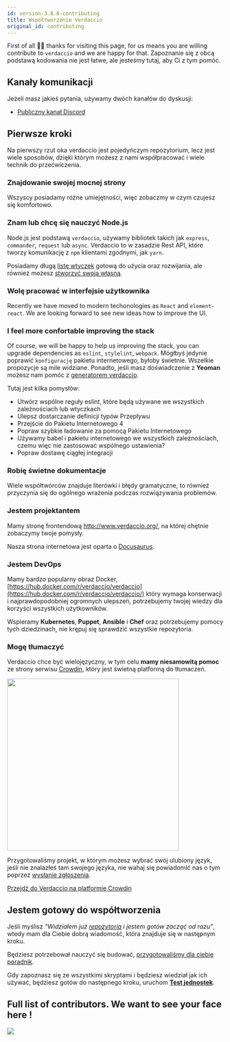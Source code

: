 ```yaml
---
id: version-3.8.6-contributing
title: Współtworzenie Verdaccio
original_id: contributing
---
```

First of all 👏👏 thanks for visiting this page, for us means you are willing contribute to `verdaccio` and we are happy for that. Zapoznanie się z obcą podstawą kodowania nie jest łatwe, ale jesteśmy tutaj, aby Ci z tym pomóc.

## Kanały komunikacji

Jeżeli masz jakieś pytania, używamy dwóch kanałów do dyskusji:

* [Publiczny kanał Discord](http://chat.verdaccio.org/)

## Pierwsze kroki

Na pierwszy rzut oka verdaccio jest pojedyńczym repozytorium, lecz jest wiele sposobów, dzięki którym możesz z nami współpracować i wiele technik do przećwiczenia.

### Znajdowanie swojej mocnej strony

Wszyscy posiadamy różne umiejętności, więc zobaczmy w czym czujesz się komfortowo.

### Znam lub chcę się nauczyć Node.js

Node.js jest podstawą `verdaccio`, używamy bibliotek takich jak `express`, `commander`, `request` lub `async`. Verdaccio to w zasadzie Rest API, które tworzy komunikację z `npm` klientami zgodnymi, jak `yarn`.

Posiadamy długą [listę wtyczek](plugins.md) gotową do użycia oraz rozwijania, ale również możesz [stworzyć swoją własną](dev-plugins.md).

### Wolę pracować w interfejsie użytkownika

Recently we have moved to modern techonologies as `React` and `element-react`. We are looking forward to see new ideas how to improve the UI.

### I feel more confortable improving the stack

Of course, we will be happy to help us improving the stack, you can upgrade dependencies as `eslint`, `stylelint`, `webpack`. Mógłbyś jedynie poprawić `konfigurację` pakietu internetowego, byłoby świetnie. Wszelkie propozycje są mile widziane. Ponadto, jeśli masz doświadczenie z **Yeoman** możesz nam pomóc z [generatorem verdaccio](https://github.com/verdaccio/generator-verdaccio-plugin).

Tutaj jest kilka pomysłów:

* Utwórz wspólne reguły eslint, które będą używane we wszystkich zależnościach lub wtyczkach
* Ulepsz dostarczanie definicji typów Przepływu
* Przejście do Pakietu Internetowego 4
* Popraw szybkie ładowanie za pomocą Pakietu Internetowego
* Używamy babel i pakietu internetowego we wszystkich zależnościach, czemu więc nie zastosować wspólnego ustawienia?
* Popraw dostawę ciągłej integracji

### Robię świetne dokumentacje

Wiele współtwórców znajduje literówki i błędy gramatyczne, to również przyczynia się do ogólnego wrażenia podczas rozwiązywania problemów.

### Jestem projektantem

Mamy stronę frontendową <http://www.verdaccio.org/>, na której chętnie zobaczymy twoje pomysły.

Nasza strona internetowa jest oparta o [Docusaurus](https://docusaurus.io/).

### Jestem DevOps

Mamy bardzo popularny obraz Docker, [https://hub.docker.com/r/verdaccio/verdaccio](https://hub.docker.com/r/verdaccio/verdaccio/) który wymaga konserwacji i najprawdopodobniej ogromnych ulepszeń, potrzebujemy twojej wiedzy dla korzyści wszystkich użytkowników.

Wspieramy **Kubernetes**, **Puppet**, **Ansible** i **Chef** oraz potrzebujemy pomocy tych dziedzinach, nie krępuj się sprawdzić wszystkie repozytoria.

### Mogę tłumaczyć

Verdaccio chce być wielojęzyczny, w tym celu **mamy niesamowitą pomoc** ze strony serwisu [Crowdin](https://crowdin.com), który jest świetną platformą do tłumaczeń.

<img src="https://d3n8a8pro7vhmx.cloudfront.net/uridu/pages/144/attachments/original/1485948891/Crowdin.png" width="400px" />

Przygotowaliśmy projekt, w którym możesz wybrać swój ulubiony język, jeśli nie znalazłeś tam swojego języka, nie wahaj się powiadomić nas o tym poprzez [wysłanie zgłoszenia](https://github.com/verdaccio/verdaccio/issues/new).

[Przejdź do Verdaccio na platformie Crowdin](https://crowdin.com/project/verdaccio)

## Jestem gotowy do współtworzenia

Jeśli myślisz *"Widziałem już [repozytoria](repositories.md) i jestem gotów zacząć od razu"*, wtedy mam dla Ciebie dobrą wiadomość, która znajduje się w następnym kroku.

Będziesz potrzebował nauczyć się budować, [przygotowaliśmy dla ciebie poradnik](build.md).

Gdy zapoznasz się ze wszystkimi skryptami i będziesz wiedział jak ich używać, będziesz gotów do następnego kroku, uruchom [**Test jednostek**](test.md).

## Full list of contributors. We want to see your face here !

<a href="graphs/contributors"><img src="https://opencollective.com/verdaccio/contributors.svg?width=890&button=false" /></a>
